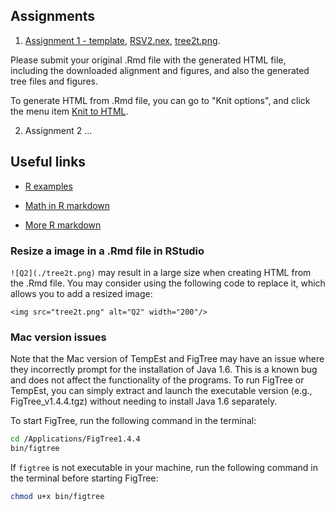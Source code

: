 
## Assignments

  1. [Assignment 1 - template](Assignment1/Assignment1Template.Rmd), [RSV2.nex](Assignment1/RSV2.nex), [tree2t.png](Assignment1/tree2t.png).

Please submit your original .Rmd file with the generated HTML file, 
including the downloaded alignment and figures, and also the generated tree files and figures.

To generate HTML from .Rmd file, you can go to "Knit options", and click the menu item [Knit to HTML](./Knit2HTML.png).


  2. Assignment 2 ...


## Useful links

- [R examples](RExamples.html)

- [Math in R markdown](https://rmd4sci.njtierney.com/math)

- [More R markdown](https://bookdown.org/yihui/rmarkdown/)


### Resize a image in a .Rmd file in RStudio

`![Q2](./tree2t.png)` may result in a large size when creating HTML from the .Rmd file. 
You may consider using the following code to replace it, which allows you to add a resized image: 

`<img src="tree2t.png" alt="Q2" width="200"/>`


### Mac version issues

Note that the Mac version of TempEst and FigTree may have an issue 
where they incorrectly prompt for the installation of Java 1.6. 
This is a known bug and does not affect the functionality of the programs. 
To run FigTree or TempEst, you can simply extract and launch the executable version
(e.g., FigTree_v1.4.4.tgz) without needing to install Java 1.6 separately.

To start FigTree, run the following command in the terminal: 

```bash
cd /Applications/FigTree1.4.4
bin/figtree 
```

If `figtree` is not executable in your machine, 
run the following command in the terminal before starting FigTree: 

```bash
chmod u+x bin/figtree
```
